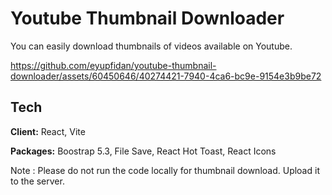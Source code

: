 
# Youtube Thumbnail Downloader

You can easily download thumbnails of videos available on Youtube.

https://github.com/eyupfidan/youtube-thumbnail-downloader/assets/60450646/40274421-7940-4ca6-bc9e-9154e3b9be72


## Tech

**Client:** React, Vite

**Packages:** Boostrap 5.3, File Save, React Hot Toast, React Icons

Note : Please do not run the code locally for thumbnail download. Upload it to the server.




